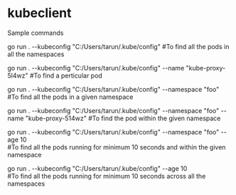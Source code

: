 # kubeclient

Sample commands

go run . --kubeconfig "C:/Users/tarun/.kube/config" 
#To find all the pods in all the namespaces

go run . --kubeconfig "C:/Users/tarun/.kube/config" --name "kube-proxy-5l4wz"
#To find a perticular pod

go run . --kubeconfig "C:/Users/tarun/.kube/config" --namespace "foo"
#To find all the pods in a given namespace

go run . --kubeconfig "C:/Users/tarun/.kube/config" --namespace "foo" --name "kube-proxy-514wz"
#To find the pod within the given namespace

go run . --kubeconfig "C:/Users/tarun/.kube/config"  --namespace "foo" --age 10  
#To find all the pods running for minimum 10 seconds and within the given namespace

go run . --kubeconfig "C:/Users/tarun/.kube/config"  --age 10  
#To find all the pods running for minimum 10 seconds across all the namespaces
